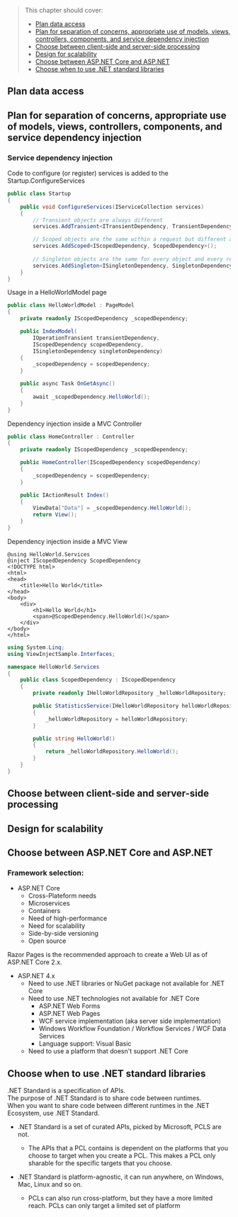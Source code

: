 > This chapter should cover:
> - [Plan data access]()
> - [Plan for separation of concerns, appropriate use of models, views, controllers, components, and service dependency injection]()
> - [Choose between client-side and server-side processing]()
> - [Design for scalability]()
> - [Choose between ASP.NET Core and ASP.NET]()
> - [Choose when to use .NET standard libraries]()

## Plan data access
## Plan for separation of concerns, appropriate use of models, views, controllers, components, and service dependency injection
### Service dependency injection

Code to configure (or register) services is added to the Startup.ConfigureServices
```csharp
public class Startup
{
    public void ConfigureServices(IServiceCollection services)
    {
        // Transient objects are always different
        services.AddTransient<ITransientDependency, TransientDependency>();

        // Scoped objects are the same within a request but different across requests
        services.AddScoped<IScopedDependency, ScopedDependency>();
        
        // Singleton objects are the same for every object and every request regardless of whether an Operation instance is provided in ConfigureServices
        services.AddSingleton<ISingletonDependency, SingletonDependency>();
    }
}
```

Usage in a HelloWorldModel page
```csharp
public class HelloWorldModel : PageModel
{
    private readonly IScopedDependency _scopedDependency;

    public IndexModel(
        IOperationTransient transientDependency,
        IScopedDependency scopedDependency, 
        ISingletonDependency singletonDependency)
    {
        _scopedDependency = scopedDependency;
    }

    public async Task OnGetAsync()
    {
        await _scopedDependency.HelloWorld();
    }
}
```

Dependency injection inside a MVC Controller
```csharp
public class HomeController : Controller
{
    private readonly IScopedDependency _scopedDependency;

    public HomeController(IScopedDependency scopedDependency)
    {
        _scopedDependency = scopedDependency;
    }

    public IActionResult Index()
    {
        ViewData["Data"] = _scopedDependency.HelloWorld();
        return View();
    }
}
```

Dependency injection inside a MVC View
```cshtml
@using HelloWorld.Services
@inject IScopedDependency ScopedDependency
<!DOCTYPE html>
<html>
<head>
    <title>Hello World</title>
</head>
<body>
    <div>
        <h1>Hello World</h1>
        <span>@ScopedDependency.HelloWorld()</span>
    </div>
</body>
</html>
```

```csharp
using System.Linq;
using ViewInjectSample.Interfaces;

namespace HelloWorld.Services
{
    public class ScopedDependency : IScopedDependency
    {
        private readonly IHelloWorldRepository _helloWorldRepository;

        public StatisticsService(IHelloWorldRepository helloWorldRepository)
        {
            _helloWorldRepository = helloWorldRepository;
        }

        public string HelloWorld()
        {
            return _helloWorldRepository.HelloWorld();
        }
    }
}
```

## Choose between client-side and server-side processing
## Design for scalability
## Choose between ASP.NET Core and ASP.NET
### Framework selection:
* ASP.NET Core
  * Cross-Plateform needs
  * Microservices
  * Containers
  * Need of high-performance
  * Need for scalability
  * Side-by-side versioning
  * Open source

Razor Pages is the recommended approach to create a Web UI as of ASP.NET Core 2.x.

* ASP.NET 4.x
  * Need to use .NET libraries or NuGet package not available for .NET Core
  * Need to use .NET technologies not available for .NET Core
    * ASP.NET Web Forms
    * ASP.NET Web Pages
    * WCF service implementation (aka server side implementation)
    * Windows Workflow Foundation / Workflow Services / WCF Data Services
    * Language support: Visual Basic
  * Need to use a platform that doesn't support .NET Core

## Choose when to use .NET standard libraries

.NET Standard is a specification of APIs.  
The purpose of .NET Standard is to share code between runtimes.  
When you want to share code between different runtimes in the .NET Ecosystem, use .NET Standard.

* .NET Standard is a set of curated APIs, picked by Microsoft, PCLS are not.
  * The APIs that a PCL contains is dependent on the platforms that you choose to target when you create a PCL. This makes a PCL only sharable for the specific targets that you choose.

* .NET Standard is platform-agnostic, it can run anywhere, on Windows, Mac, Linux and so on.
  * PCLs can also run cross-platform, but they have a more limited reach. PCLs can only target a limited set of platform
